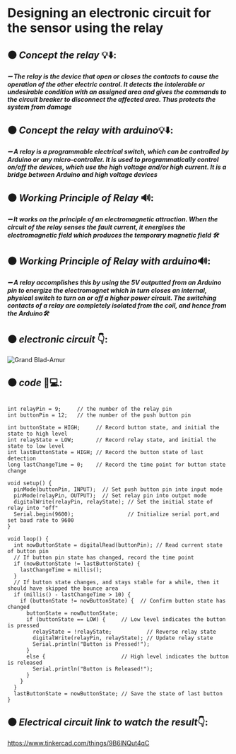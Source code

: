 # Designing an electronic circuit for the sensor using the relay
## :black_circle: *Concept the relay* :bulb::arrow_down::
##### :heavy_minus_sign: The relay is the device that open or closes the contacts to cause the operation of the other electric control. It detects the intolerable or undesirable condition with an assigned area and gives the commands to the circuit breaker to disconnect the affected area. Thus protects the system from damage

## :black_circle: *Concept the relay with arduino*:bulb::arrow_down::
##### :heavy_minus_sign:  A relay is a programmable electrical switch, which can be controlled by Arduino or any micro-controller. It is used to programmatically control on/off the devices, which use the high voltage and/or high current. It is a bridge between Arduino and high voltage devices

## :black_circle: *Working Principle of Relay* :loud_sound::
##### :heavy_minus_sign: It works on the principle of an electromagnetic attraction. When the circuit of the relay senses the fault current, it energises the electromagnetic field which produces the temporary magnetic field :hammer_and_wrench:

## :black_circle: *Working Principle of Relay with arduino*:loud_sound::
##### :heavy_minus_sign: A relay accomplishes this by using the 5V outputted from an Arduino pin to energize the electromagnet which in turn closes an internal, physical switch to turn on or off a higher power circuit. The switching contacts of a relay are completely isolated from the coil, and hence from the Arduino:hammer_and_wrench:

## :black_circle: *electronic circuit* :point_down::
![Grand Blad-Amur](https://user-images.githubusercontent.com/107880209/182004458-75886786-4f0c-466f-8a42-0e8957ef58ac.png)

## :black_circle: *code* :receipt::computer::
```

int relayPin = 9;     // the number of the relay pin
int buttonPin = 12;   // the number of the push button pin

int buttonState = HIGH;     // Record button state, and initial the state to high level
int relayState = LOW;       // Record relay state, and initial the state to low level
int lastButtonState = HIGH; // Record the button state of last detection
long lastChangeTime = 0;    // Record the time point for button state change

void setup() {
  pinMode(buttonPin, INPUT);  // Set push button pin into input mode
  pinMode(relayPin, OUTPUT);  // Set relay pin into output mode
  digitalWrite(relayPin, relayState); // Set the initial state of relay into "off"
  Serial.begin(9600);                 // Initialize serial port,and set baud rate to 9600
}

void loop() {
  int nowButtonState = digitalRead(buttonPin); // Read current state of button pin
  // If button pin state has changed, record the time point
  if (nowButtonState != lastButtonState) {
    lastChangeTime = millis();
  }
  // If button state changes, and stays stable for a while, then it should have skipped the bounce area
  if (millis() - lastChangeTime > 10) {
    if (buttonState != nowButtonState) {  // Confirm button state has changed
      buttonState = nowButtonState;
      if (buttonState == LOW) {     // Low level indicates the button is pressed
        relayState = !relayState;           // Reverse relay state
        digitalWrite(relayPin, relayState); // Update relay state
        Serial.println("Button is Pressed!");
      }
      else {                        // High level indicates the button is released
        Serial.println("Button is Released!");
      }
    }
  }
  lastButtonState = nowButtonState; // Save the state of last button
}
```
## :black_circle: *Electrical circuit link to watch the result*:point_down::
https://www.tinkercad.com/things/9B6lNQut4qC
